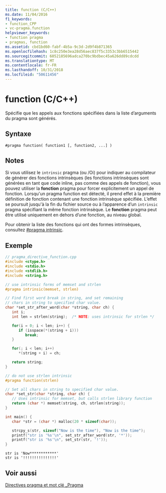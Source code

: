 ```yaml
---
title: function (C/C++)
ms.date: 11/04/2016
f1_keywords:
- function_CPP
- vc-pragma.function
helpviewer_keywords:
- function pragma
- pragmas, function
ms.assetid: cbd1bd60-fabf-4b5a-9c3d-2d9f4b871365
ms.openlocfilehash: 1c8c250e3ea28d56aec837f5c3353c3bb6515442
ms.sourcegitcommit: 6052185696adca270bc9bdbec45a626dd89cdcdd
ms.translationtype: MT
ms.contentlocale: fr-FR
ms.lasthandoff: 10/31/2018
ms.locfileid: "50611456"
---
```

# <a name="function-cc"></a>function (C/C++)
Spécifie que les appels aux fonctions spécifiées dans la liste d’arguments du pragma sont générés.

## <a name="syntax"></a>Syntaxe

```
#pragma function( function1 [, function2, ...] )
```

## <a name="remarks"></a>Notes

Si vous utilisez le `intrinsic` pragma (ou /Oi) pour indiquer au compilateur de générer des fonctions intrinsèques (les fonctions intrinsèques sont générées en tant que code inline, pas comme des appels de fonction), vous pouvez utiliser la **fonction** pragma pour forcer explicitement un appel de fonction. Lorsqu'un pragma function est détecté, il prend effet à la première définition de fonction contenant une fonction intrinsèque spécifiée. L’effet se poursuit jusqu'à la fin du fichier source ou à l’apparence d’un `intrinsic` pragma spécifiant la même fonction intrinsèque. Le **fonction** pragma peut être utilisé uniquement en dehors d’une fonction, au niveau global.

Pour obtenir la liste des fonctions qui ont des formes intrinsèques, consultez [#pragma intrinsic](../preprocessor/intrinsic.md).

## <a name="example"></a>Exemple

```cpp
// pragma_directive_function.cpp
#include <ctype.h>
#include <stdio.h>
#include <stdlib.h>
#include <string.h>

// use intrinsic forms of memset and strlen
#pragma intrinsic(memset, strlen)

// Find first word break in string, and set remaining
// chars in string to specified char value.
char *set_str_after_word(char *string, char ch) {
   int i;
   int len = strlen(string);  /* NOTE: uses intrinsic for strlen */

   for(i = 0; i < len; i++) {
      if (isspace(*(string + i)))
         break;
   }

   for(; i < len; i++)
      *(string + i) = ch;

   return string;
}

// do not use strlen intrinsic
#pragma function(strlen)

// Set all chars in string to specified char value.
char *set_str(char *string, char ch) {
   // Uses intrinsic for memset, but calls strlen library function
   return (char *) memset(string, ch, strlen(string));
}

int main() {
   char *str = (char *) malloc(20 * sizeof(char));

   strcpy_s(str, sizeof("Now is the time"), "Now is the time");
   printf("str is '%s'\n", set_str_after_word(str, '*'));
   printf("str is '%s'\n", set_str(str, '!'));
}
```

```Output
str is 'Now************'
str is '!!!!!!!!!!!!!!!'
```

## <a name="see-also"></a>Voir aussi

[Directives pragma et mot clé _Pragma](../preprocessor/pragma-directives-and-the-pragma-keyword.md)